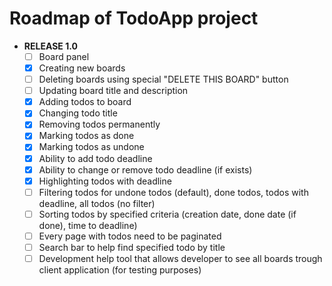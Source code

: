 # Roadmap of TodoApp project
- **RELEASE 1.0**
	- [ ] Board panel
	- [x] Creating new boards
	- [ ] Deleting boards using special "DELETE THIS BOARD" button
	- [ ] Updating board title and description
	- [x] Adding todos to board
	- [x] Changing todo title
	- [x] Removing todos permanently
	- [x] Marking todos as done
	- [x] Marking todos as undone
	- [x] Ability to add todo deadline
	- [x] Ability to change or remove todo deadline (if exists)
	- [x] Highlighting todos with deadline
	- [ ] Filtering todos for undone todos (default), done todos, todos with deadline, all todos (no filter)
	- [ ] Sorting todos by specified criteria (creation date, done date (if done), time to deadline)
	- [ ] Every page with todos need to be paginated
	- [ ] Search bar to help find specified todo by title
	- [ ] Development help tool that allows developer to see all boards trough client application (for testing purposes)
